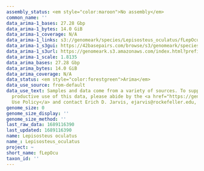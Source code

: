 ```yaml
---
assembly_status: <em style="color:maroon">No assembly</em>
common_name: ''
data_arima-1_bases: 27.28 Gbp
data_arima-1_bytes: 14.0 GiB
data_arima-1_coverage: N/A
data_arima-1_links: s3://genomeark/species/Lepisosteus_oculatus/fLepOcu1/genomic_data/arima/<br>
data_arima-1_s3gui: https://42basepairs.com/browse/s3/genomeark/species/Lepisosteus_oculatus/fLepOcu1/genomic_data/arima/
data_arima-1_s3url: https://genomeark.s3.amazonaws.com/index.html?prefix=species/Lepisosteus_oculatus/fLepOcu1/genomic_data/arima/
data_arima-1_scale: 1.8135
data_arima_bases: 27.28 Gbp
data_arima_bytes: 14.0 GiB
data_arima_coverage: N/A
data_status: <em style="color:forestgreen">Arima</em>
data_use_source: from-default
data_use_text: Samples and data come from a variety of sources. To support fair and
  productive use of this data, please abide by the <a href="https://genome10k.soe.ucsc.edu/data-use-policies/">Data
  Use Policy</a> and contact Erich D. Jarvis, ejarvis@rockefeller.edu, with any questions.
genome_size: 0
genome_size_display: ''
genome_size_method: ''
last_raw_data: 1689116390
last_updated: 1689116390
name: Lepisosteus oculatus
name_: Lepisosteus_oculatus
project: ~
short_name: fLepOcu
taxon_id: ''
---
```


